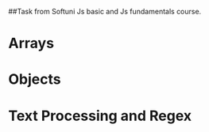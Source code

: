 ##Task from Softuni Js basic and Js fundamentals course. 
# Arrays
# Objects
# Text Processing and Regex
